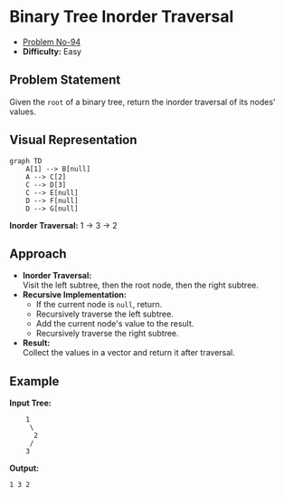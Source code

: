 # Binary Tree Inorder Traversal

- [Problem No-94](https://leetcode.com/problems/binary-tree-inorder-traversal/)
- **Difficulty:** Easy

## Problem Statement

Given the `root` of a binary tree, return the inorder traversal of its nodes' values.

## Visual Representation

```mermaid
graph TD
    A[1] --> B[null]
    A --> C[2]
    C --> D[3]
    C --> E[null]
    D --> F[null]
    D --> G[null]
```
**Inorder Traversal:** 1 → 3 → 2

## Approach

- **Inorder Traversal:**  
  Visit the left subtree, then the root node, then the right subtree.
- **Recursive Implementation:**  
  - If the current node is `null`, return.
  - Recursively traverse the left subtree.
  - Add the current node's value to the result.
  - Recursively traverse the right subtree.
- **Result:**  
  Collect the values in a vector and return it after traversal.



## Example

**Input Tree:**
```
    1
     \
      2
     /
    3
```

**Output:**
```
1 3 2
```
